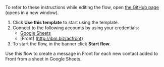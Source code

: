 To refer to these instructions while editing the flow, open [the GitHub page](https://github.com/ot4i/app-connect-templates/blob/main/resources/markdown/Create%20a%20message%20in%20Front%20for%20each%20new%20contact%20added%20to%20Front%20from%20a%20sheet%20in%20Google%20Sheets_instructions) (opens in a new window).

1. Click **Use this template** to start using the template.
2. Connect to the following accounts by using your credentials:
   - [Google Sheets](http://ibm.biz/acgsheets)
   - [Front] (http://ibm.biz/acfront)
3. To start the flow, in the banner click **Start flow**.
   
Use this flow to create a message in Front for each new contact added to Front from a sheet in Google Sheets.
